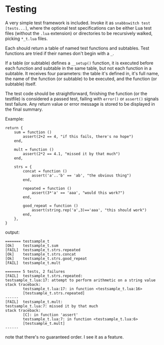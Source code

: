 # Testing

A very simple test framework is included.  Invoke it as `snabbswitch test [tests...]`, where the optional test specifications can be either Lua test files (without the `.lua` extension) or directories to be recursively walked, picking `*_t.lua` files.

Each should return a table of named test functions and subtables.  Test functions are tried if their names don't begin with a `_`.

If a table (or subtable) defines a `__setup()` function, it is executed before each function and subtable in the same table, but not each function in a subtable.  It receives four parameters: the table it's defined in, it's full name, the name of the function (or subtable) to be executed, and the function (or subtable) itself.

The test code should be straightforward, finishing the function (or the testfile) is considered a passed test, failing with `error()` or `assert()` signals test failure.  Any return value or error message is stored to be displayed in the final summary.

Example:

    return {
        sum = function ()
            assert(2+2 == 4, "if this fails, there's no hope")
        end,

        mult = function ()
            assert(2*2 == 4.1, "missed it by that much")
        end,

        strs = {
            concat = function ()
                assert('a'..'b' == 'ab', "the obvious thing")
            end,

            repeated = function ()
                assert(3*'a' == 'aaa', "would this work?")
            end,

            good_repeat = function ()
                assert(string.rep('a',3)=='aaa', "this should work")
            end,
        },
    }

output:

    ======= testsample_t
    [Ok]    testsample_t.sum
    [FAIL]  testsample_t.strs.repeated
    [Ok]    testsample_t.strs.concat
    [Ok]    testsample_t.strs.good_repeat
    [FAIL]  testsample_t.mult

    ======= 5 tests, 2 failures
    [FAIL]  testsample_t.strs.repeated:
    testsample_t.lua:17: attempt to perform arithmetic on a string value
    stack traceback:
            testsample_t.lua:17: in function <testsample_t.lua:16>
            [testsample_t.strs.repeated]
    ------
    [FAIL]  testsample_t.mult:
    testsample_t.lua:7: missed it by that much
    stack traceback:
            [C]: in function 'assert'
            testsample_t.lua:7: in function <testsample_t.lua:6>
            [testsample_t.mult]
    ------

note that there's no guaranteed order.  I see it as a feature.
